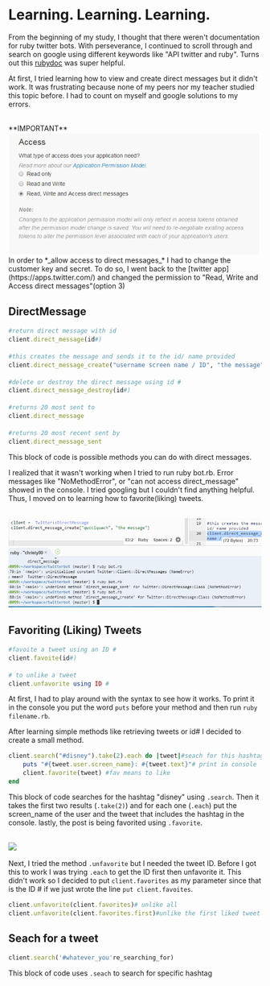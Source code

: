# Learning. Learning. Learning. 

From the beginning of my study, I thought that there weren't documentation for ruby twitter bots. With perseverance, I continued to scroll through and search on google using different keywords like "API twitter and ruby". Turns out this [rubydoc](http://www.rubydoc.info/gems/ifttt-twitter/2.1.1/Twitter/Client) was super helpful. 

At first, I tried learning how to view and create direct messages but it didn't work. It was frustrating because none of my peers nor my teacher studied this topic before. I had to count on myself and google solutions to my errors.

<br>
**IMPORTANT**
<img src="../images/permission.png">
<br>
In order to *_allow access to direct messages_* I had to change the customer key and secret. To do so, I went back to the [twitter app](https://apps.twitter.com/) and changed the permission to "Read, Write and Access direct messages"(option 3)  

## DirectMessage 
``` ruby
#return direct message with id
client.direct_message(id#)  

#this creates the message and sends it to the id/ name provided
client.direct_message_create("username screen name / ID", "the message")

#delete or destroy the direct message using id #
client.direct_message_destroy(id#)

#returns 20 most sent to 
client.direct_message

#returns 20 most recent sent by 
client.direct_message_sent
```
This block of code is possible methods you can do with direct messages. 

I realized that it wasn't working when I tried to run ruby bot.rb. Error messages like "NoMethodError", or "can not access direct_message" showed in the console. I tried googling but I couldn't find anything helpful. Thus, I moved on to learning how to favorite(liking) tweets. 

<br>
<img src="../images/direct_error.png">
<br>

## Favoriting (Liking) Tweets

``` ruby
#favoite a tweet using an ID # 
client.favoite(id#)

# to unlike a tweet 
client.unfavorite using ID #
```

At first, I had to play around with the syntax to see how it works. To print it in the console you put the word `puts` before your method and then run `ruby filename.rb`. 

After learning simple methods like retrieving tweets or id# I decided to create a small method. 

```ruby 
client.search("#disney").take(2).each do |tweet|#seach for this hashtag, take 1st result 
    puts "#{tweet.user.screen_name}: #{tweet.text}"# print in console
    client.favorite(tweet) #fav means to like
end
```
This block of code searches for the hashtag "disney" using `.search`. Then it takes the first two results (`.take(2)`) and for each one (`.each`) put the screen_name of the user and the tweet that includes the hashtag in the console. lastly, the post is being favorited using `.favorite`.  

<br>
<img src="../images/favoite.png">
<br>

Next, I tried the method `.unfavorite` but I needed the tweet ID. Before I got this to work  I was trying `.each` to get the ID first then unfavorite it. This didn't work so I decided to put  `client.favorites` as my parameter since that is the ID # if we just wrote the line `put client.favoites`. 


``` ruby 
client.unfavorite(client.favorites)# unlike all 
client.unfavorite(client.favorites.first)#unlike the first liked tweet
```

## Seach for a tweet 

``` ruby 
client.search('#whatever_you're_searching_for)
```
This block of code uses `.seach` to search for specific hashtag 







